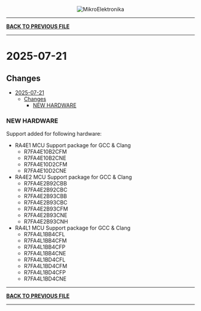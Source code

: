 <p align="center">
  <img src="http://www.mikroe.com/img/designs/beta/logo_small.png?raw=true" alt="MikroElektronika"/>
</p>

---

**[BACK TO PREVIOUS FILE](../changelog.md)**

---

# 2025-07-21

## Changes

- [2025-07-21](#2025-07-21)
  - [Changes](#changes)
    - [NEW HARDWARE](#new-hardware)

### NEW HARDWARE

Support added for following hardware:

+ RA4E1 MCU Support package for GCC & Clang
  + R7FA4E10B2CFM
  + R7FA4E10B2CNE
  + R7FA4E10D2CFM
  + R7FA4E10D2CNE
+ RA4E2 MCU Support package for GCC & Clang
  + R7FA4E2B92CBB
  + R7FA4E2B92CBC
  + R7FA4E2B93CBB
  + R7FA4E2B93CBC
  + R7FA4E2B93CFM
  + R7FA4E2B93CNE
  + R7FA4E2B93CNH
+ RA4L1 MCU Support package for GCC & Clang
  + R7FA4L1BB4CFL
  + R7FA4L1BB4CFM
  + R7FA4L1BB4CFP
  + R7FA4L1BB4CNE
  + R7FA4L1BD4CFL
  + R7FA4L1BD4CFM
  + R7FA4L1BD4CFP
  + R7FA4L1BD4CNE

---

**[BACK TO PREVIOUS FILE](../changelog.md)**

---
